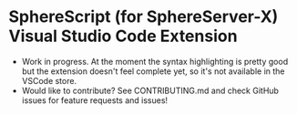 # SphereScript (for SphereServer-X) Visual Studio Code Extension

* Work in progress. At the moment the syntax highlighting is pretty good but the extension doesn't feel complete yet, so it's not available in the VSCode store.
* Would like to contribute? See CONTRIBUTING.md and check GitHub issues for feature requests and issues!
